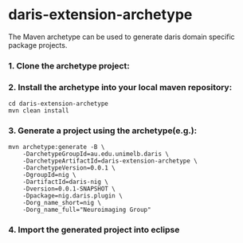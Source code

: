 # daris-extension-archetype
The Maven archetype can be used to generate daris domain specific package projects.

### 1. Clone the archetype project:

### 2. Install the archetype into your local maven repository:
    cd daris-extension-archetype
    mvn clean install

### 3. Generate a project using the archetype(e.g.):
    mvn archetype:generate -B \
        -DarchetypeGroupId=au.edu.unimelb.daris \
        -DarchetypeArtifactId=daris-extension-archetype \
        -DarchetypeVersion=0.0.1 \
        -DgroupId=nig \
        -DartifactId=daris-nig \
        -Dversion=0.0.1-SNAPSHOT \
        -Dpackage=nig.daris.plugin \
        -Dorg_name_short=nig \
        -Dorg_name_full="Neuroimaging Group"

### 4. Import the generated project into eclipse
